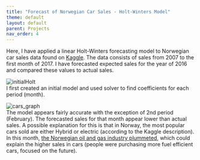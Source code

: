 ```yaml
---
title: "Forecast of Norwegian Car Sales - Holt-Winters Model"
theme: default
layout: default
parent: Projects
nav_order: 4
---
```


Here, I have applied a linear Holt-Winters forecasting model to Norwegian car sales data found on [Kaggle](https://www.kaggle.com/dmi3kno/newcarsalesnorway). The data consists of sales from 2007 to the first month of 2017. I have forecasted expected sales for the year of 2016 and compared these values to actual sales.

![initialHolt](https://user-images.githubusercontent.com/76073032/103423520-a3b48500-4b6c-11eb-8366-eee452666d53.png)<br>
I first created an initial model and used solver to find coefficients for each period (month). 


![cars_graph](https://user-images.githubusercontent.com/76073032/103423349-baa6a780-4b6b-11eb-837b-501690f26501.png) <br>
The model appears fairly accurate with the exception of 2nd period (February). The forecasted sales for that month appear lower than actual sales. A possible explanation for this is that in Norway, the most popular cars sold are either Hybrid or electric (according to the Kaggle description). In this month, [the Norwegian oil and gas industry plummeted](https://www.bbc.com/news/business-35318236), which could explain the higher sales in cars (people were purchasing more fuel efficient cars, focused on the future).  
